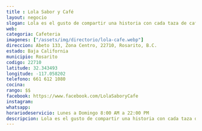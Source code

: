 ```yaml
---
title : Lola Sabor y Café
layout: negocio
slogan: Lola es el gusto de compartir una historia con cada taza de café.
web:
categoria: Cafeteria
imagenes: ["/assets/img/directorio/lola-cafe.webp"]
direccion: Abeto 133, Zona Centro, 22710, Rosarito, B.C.
estado: Baja California
municipio: Rosarito
codigo: 22710
latitude: 32.343493
longitude: -117.058202
telefono: 661 612 1080
cocina:
rango: $$
facebook: https://www.facebook.com/LolaSaboryCafe
instagram: 
whatsapp: 
horariodeservicio: Lunes a Domingo 8:00 AM a 22:00 PM
descripcion: Lola es el gusto de compartir una historia con cada taza de café. Es sentirse como en casa, acompañado siempre de tus personas favoritas.
---
```

<!--div class="embed-responsive embed-responsive-16by9">

<iframe src="https://www.facebook.com/plugins/video.php?href=https%3A%2F%2Fwww.facebook.com%2FLolaSaboryCafe%2Fvideos%2F1078435862311577%2F&show_text=0&width=560" width="560" height="315" style="border:none;overflow:hidden" scrolling="no" frameborder="0" allowTransparency="true" allowFullScreen="true"></iframe-->